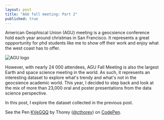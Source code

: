 ```yaml
---
layout: post
title: "AGU fall meeting: Part 2"
published: true
---
```


American  Geophiscal Union  (AGU) meeting  is a  geocsience conference
hold  each year  around christmas  in San  Francisco. It  represents a
great oppportunity for phd students like  me to show off their work and
enjoy what the west coast has to offer.

![AGU logo](https://meetings.agu.org/meetings/files/2014/04/fm300x200.jpg)

However, with  nearly 24 000 attendees,  AGU Fall Meeting is  also the
largest Earth  and space  science meeting  in the  world. As  such, it
represents an interesting dataset to  explore what's trendy and what's
not in  the geocsience academic  world. This  year, I decided  to step
back  and  look  at the  mix  of  more  than  23,000 oral  and  poster
presentations from the data science perspective.

In this  post, I explore the  dataset collected in the  previous post.

<p data-height="578" data-theme-id="0" data-slug-hash="KVeGQQ" data-default-tab="result" data-user="cthorey" class='codepen'>See the Pen <a href='http://codepen.io/cthorey/pen/KVeGQQ/'>KVeGQQ</a> by Thorey (<a href='http://codepen.io/cthorey'>@cthorey</a>) on <a href='http://codepen.io'>CodePen</a>.</p>
<script async src="//assets.codepen.io/assets/embed/ei.js"></script>
